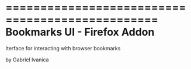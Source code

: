 ================================================
	Bookmarks UI - Firefox Addon
================================================

Iterface for interacting with browser bookmarks

by Gabriel Ivanica